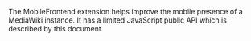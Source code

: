 The MobileFrontend extension helps improve the mobile presence of a MediaWiki instance. It has a limited JavaScript public API which is described by this document.
